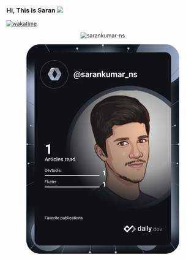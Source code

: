 ### Hi, This is Saran <img src="https://media.giphy.com/media/hvRJCLFzcasrR4ia7z/giphy.gif" width="35">

[![wakatime](https://wakatime.com/badge/user/c7717692-4085-4561-a431-692fef9dcbd3.svg)](https://wakatime.com/@c7717692-4085-4561-a431-692fef9dcbd3)

<p align="center">
  <img src="https://github-readme-streak-stats.herokuapp.com?user=sarankumar-ns&theme=holi-theme&date_format=j%20M%5B%20Y%5D" alt="sarankumar-ns" />
</p>
<p align="center">
<a href="https://app.daily.dev/DailyDevTips"><img src="https://github.com/sarankumar-ns/sarankumar-ns/blob/main/devcard.svg" width="400" alt="Sarankumar N's Dev Card"/></a>
 </p>

<!--
**sarankumar-ns/sarankumar-ns** is a ✨ _special_ ✨ repository because its `README.md` (this file) appears on your GitHub profile.

Here are some ideas to get you started:

- 🔭 I’m currently working on ...
- 🌱 I’m currently learning ...
- 👯 I’m looking to collaborate on ...
- 🤔 I’m looking for help with ...
- 💬 Ask me about ...
- 📫 How to reach me: ...
- 😄 Pronouns: ...
- ⚡ Fun fact: ...
-->
